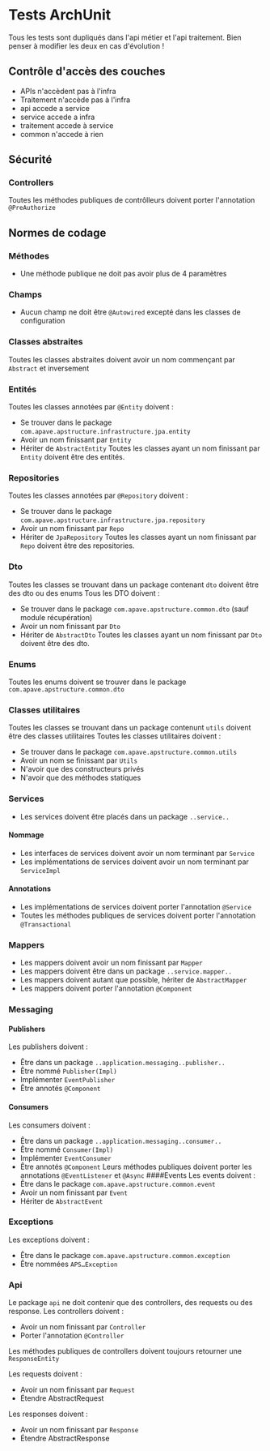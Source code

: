 # Tests ArchUnit
Tous les tests sont dupliqués dans l'api métier et l'api traitement. Bien penser à modifier les deux en cas d'évolution !
## Contrôle d'accès des couches
- APIs n'accèdent pas à l'infra
- Traitement n'accède pas à l'infra
- api accede a service 
- service accede a infra
- traitement accede à service
- common n'accede à rien

## Sécurité
### Controllers
Toutes les méthodes publiques de contrôlleurs doivent porter l'annotation `@PreAuthorize`

## Normes de codage

### Méthodes
- Une méthode publique ne doit pas avoir plus de 4 paramètres

### Champs
- Aucun champ ne doit être `@Autowired` excepté dans les classes de configuration

### Classes abstraites
Toutes les classes abstraites doivent avoir un nom commençant par `Abstract` et inversement

### Entités
Toutes les classes annotées par `@Entity` doivent :
- Se trouver dans le package `com.apave.apstructure.infrastructure.jpa.entity`
- Avoir un nom finissant par `Entity`
- Hériter de `AbstractEntity`
Toutes les classes ayant un nom finissant par `Entity` doivent être des entités.

### Repositories
Toutes les classes annotées par `@Repository` doivent :
- Se trouver dans le package `com.apave.apstructure.infrastructure.jpa.repository`
- Avoir un nom finissant par `Repo`
- Hériter de `JpaRepository`
Toutes les classes ayant un nom finissant par `Repo` doivent être des repositories.

### Dto
Toutes les classes se trouvant dans un package contenant `dto` doivent être des dto ou des enums
Tous les DTO doivent :
- Se trouver dans le package `com.apave.apstructure.common.dto` (sauf module récupération)
- Avoir un nom finissant par `Dto`
- Hériter de `AbstractDto`
Toutes les classes ayant un nom finissant par `Dto` doivent être des dto.

### Enums
Toutes les enums doivent se trouver dans le package `com.apave.apstructure.common.dto`

### Classes utilitaires
Toutes les classes se trouvant dans un package contenunt `utils` doivent être des classes utilitaires
Toutes les classes utilitaires doivent :
- Se trouver dans le package `com.apave.apstructure.common.utils`
- Avoir un nom se finissant par `Utils`
- N'avoir que des constructeurs privés
- N'avoir que des méthodes statiques

### Services
- Les services doivent être placés dans un package `..service..`
#### Nommage
- Les interfaces de services doivent avoir un nom terminant par `Service`
- Les implémentations de services doivent avoir un nom terminant par `ServiceImpl`
#### Annotations
- Les implémentations de services doivent porter l'annotation `@Service`
- Toutes les méthodes publiques de services doivent porter l'annotation `@Transactional`

### Mappers
- Les mappers doivent avoir un nom finissant par `Mapper`
- Les mappers doivent être dans un package `..service.mapper..`
- Les mappers doivent autant que possible, hériter de `AbstractMapper`
- Les mappers doivent porter l'annotation `@Component`

### Messaging
#### Publishers
Les publishers doivent : 
- Être dans un package `..application.messaging..publisher..`
- Être nommé `Publisher(Impl)`
- Implémenter `EventPublisher`
- Être annotés `@Component`
#### Consumers
Les consumers doivent :
- Être dans un package `..application.messaging..consumer..`
- Être nommé `Consumer(Impl)`
- Implémenter `EventConsumer`
- Être annotés `@Component`
Leurs méthodes publiques doivent porter les annotations `@EventListener` et `@Async`
####Events
Les events doivent : 
- Être dans le package `com.apave.apstructure.common.event`
- Avoir un nom finissant par `Event`
- Hériter de `AbstractEvent`

### Exceptions
Les exceptions doivent :
- Être dans le package `com.apave.apstructure.common.exception`
- Être nommées `APS…Exception`

### Api
Le package `api` ne doit contenir que des controllers, des requests ou des response.
Les controllers doivent :
- Avoir un nom finissant par `Controller`
- Porter l'annotation `@Controller`

Les méthodes publiques de controllers doivent toujours retourner une `ResponseEntity`

Les requests doivent :
- Avoir un nom finissant par `Request`
- Étendre AbstractRequest

Les responses doivent :
- Avoir un nom finissant par `Response`
- Étendre AbstractResponse
